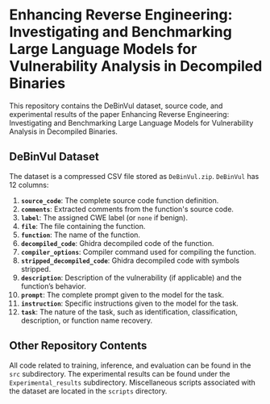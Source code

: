 # Enhancing Reverse Engineering: Investigating and Benchmarking Large Language Models for Vulnerability Analysis in Decompiled Binaries

This repository contains the DeBinVul dataset, source code, and experimental results of the paper Enhancing Reverse Engineering: Investigating and Benchmarking Large Language Models for Vulnerability Analysis in Decompiled Binaries.

## DeBinVul Dataset

The dataset is a compressed CSV file stored as `DeBinVul.zip`. `DeBinVul` has 12 columns:

1. **`source_code`**: The complete source code function definition.
2. **`comments`**: Extracted comments from the function's source code.
3. **`label`**: The assigned CWE label (or `none` if benign).
4. **`file`**: The file containing the function.
5. **`function`**: The name of the function.
6. **`decompiled_code`**: Ghidra decompiled code of the function.
7. **`compiler_options`**: Compiler command used for compiling the function.
8. **`stripped_decompiled_code`**: Ghidra decompiled code with symbols stripped.
9. **`description`**: Description of the vulnerability (if applicable) and the function’s behavior.
10. **`prompt`**: The complete prompt given to the model for the task.
11. **`instruction`**: Specific instructions given to the model for the task.
12. **`task`**: The nature of the task, such as identification, classification, description, or function name recovery.

## Other Repository Contents

All code related to training, inference, and evaluation can be found in the `src` subdirectory. The experimental results can be found under the `Experimental_results` subdirectory. Miscellaneous scripts associated with the dataset are located in the `scripts` directory.